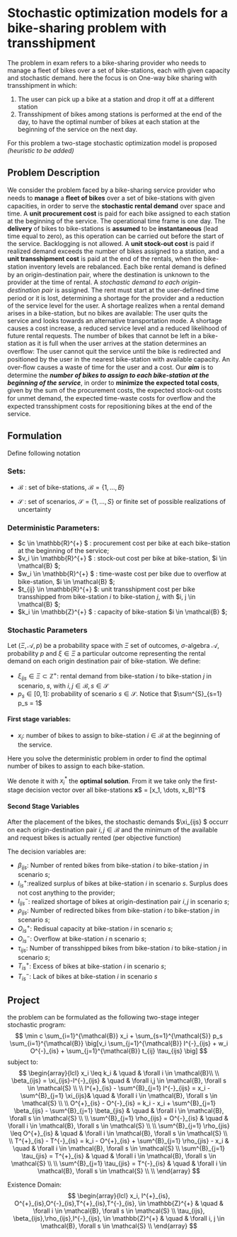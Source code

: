 # **Stochastic optimization models for a bike-sharing problem with transshipment**

The problem in exam refers to a bike-sharing provider who needs to manage a fleet of bikes over a set of bike-stations, each with given capacity and stochastic demand. here the focus is on One-way bike sharing with transshipment in which:

1. The user can pick up a bike at a station and drop it off at a different station
2. Transshipment of bikes among stations is performed at the end of the day, to have the optimal number of bikes at each station at the beginning of the service on the next day.

For this problem a two-stage stochastic optimization model is proposed _(heuristic to be added)_

## Problem Description

We consider the problem faced by a bike-sharing service provider who needs to **manage** a **ﬂeet of bikes** over a set of bike-stations with given capacities, in order to serve the **stochastic rental demand** over space and time. A **unit procurement cost** is paid for each bike assigned to each station at the beginning of the service. The operational time frame is one day. The **delivery** of bikes to bike-stations is **assumed** to be **instantaneous** (lead time equal to zero), as this operation can be carried out before the start of the service. Backlogging is not allowed. A **unit stock-out cost** is paid if realized demand exceeds the number of bikes assigned to a station, and a **unit transshipment cost** is paid at the end of the rentals, when the bike-station inventory levels are rebalanced. Each bike rental demand is deﬁned by an origin-destination pair, where the destination is unknown to the provider at the time of rental. A *stochastic demand to each origin-destination pair* is assigned. The rent must start at the user-deﬁned time period or it is lost, determining a shortage for the provider and a reduction of the service level for the user. A shortage realizes when a rental demand arises in a bike-station, but no bikes are available: The user quits the service and looks towards an alternative transportation mode. A shortage causes a cost increase, a reduced service level and a reduced likelihood of future rental requests. The number of bikes that cannot be left in a bike-station as it is full when the user arrives at the station determines an overﬂow: The user cannot quit the service until the bike is redirected and positioned by the user in the nearest bike-station with available capacity. An over-ﬂow causes a waste of time for the user and a cost. Our ***aim*** is to determine the ***number of bikes to assign to each bike-station at the beginning of the service***, in order to **minimize the expected total costs**, given by the sum of the procurement costs, the expected stock-out costs for unmet demand, the expected time-waste costs for overﬂow and the expected transshipment costs for repositioning bikes at the end of the service.


## Formulation
Define following notation


### Sets:
* $\mathcal{B}$ : set of bike-stations, $\mathcal{B} = \{1, \dots , B\}$

* $\mathcal{S}$ : set of scenarios, $\mathcal{S} = \{1, \dots , S\}$ or finite set of possible realizations of uncertainty


### Deterministic Parameters:
* $c \in \mathbb{R}^{+} $ : procurement cost per bike at each bike-station at the beginning of the service;
* $v_i \in \mathbb{R}^{+} $ : stock-out cost per bike at bike-station, $i \in \mathcal{B} $;
* $w_i \in \mathbb{R}^{+} $ : time-waste cost per bike due to overﬂow at bike-station, $i \in \mathcal{B} $;
* $t_{ij} \in \mathbb{R}^{+} $: unit transshipment cost per bike transshipped from bike-station $i$ to bike-station $j$, with $i, j \in \mathcal{B} $;
* $k_i \in \mathbb{Z}^{+} $ : capacity of bike-station $i \in \mathcal{B} $;

### Stochastic Parameters

Let $(\Xi, \mathcal{A}, p)$ be a probability space with $\Xi$ set of outcomes, $\sigma$-algebra $\mathcal{A}$, probability $p$ and $\xi \in \Xi$ a particular outcome representing the rental demand on each origin destination pair of bike-station. We define:

* $\xi_{ijs} \in \Xi \subset \mathbb{Z}^{+}$: rental demand from bike-station $i$ to bike-station $j$ in scenario, $s$, with $i, j \in \mathcal{B}, s \in \mathcal{S}$
* $p_s \in [0, 1 ]$: probability of scenario $s \in \mathcal{S}$. Notice that $\sum^{S}_{s=1} p_s = 1$

#### First stage variables:

* $x_i$: number of bikes to assign to bike-station  $i \in \mathcal{B}$ at the beginning of the service. 


Here you solve the deterministic problem in order to find the optimal number of bikes to assign to each bike-station. 

We denote it with $x_i^*$ the **optimal solution**. From it we take only the first-stage decision vector over all bike-stations **x**$ = [x_1, \dots, x_B]^T$

#### Second Stage Variables

After the placement of the bikes, the stochastic demands $\xi_{ijs} $ occurr on each origin-destination pair $i, j \in \mathcal{B}$ and the minimum of the available and request bikes is actually rented (per objective function)

The decision variables are:

* $\beta_{ijs}$: Number of rented bikes from bike-station $i$ to bike-station $j$ in scenario $s$;
* $I^{+}_{is}$:realized surplus of bikes at bike-station $i$ in scenario $s$. Surplus does not cost anything to the provider;
* $I^{-}_{ijs}$: realized shortage of bikes at origin-destination pair $i, j$ in scenario $s$;
* $\rho_{ijs}$: Number of redirected bikes from bike-station $i$ to bike-station $j$ in scenario $s$;
* $O^{+}_{is}$: Redisual capacity at bike-station $i$ in scenario $s$;
* $O^{-}_{is}$: Overflow at bike-station $i$ n scenario $s$;
* $\tau_{ijs}$: Number of transshipped bikes from bike-station $i$ to bike-station $j$ in scenario $s$; 
* $T^{+}_{is}$: Excess of bikes at bike-station $i$ in scenario $s$;
* $T^{-}_{is}$: Lack of bikes at bike-station $i$ in scenario $s$

## Project

the problem can be formulated as the following two-stage integer stochastic program:
$$
\min c \sum_{i=1}^{\mathcal{B}} x_i + \sum_{s=1}^{\mathcal{S}} p_s \sum_{i=1}^{\mathcal{B}} \big[v_i \sum_{j=1}^{\mathcal{B}} I^{-}_{ijs} + w_i O^{-}_{is} + \sum_{j=1}^{\mathcal{B}} t_{ij} \tau_{ijs} \big]
$$
subject to:
$$
\begin{array}{lcl}
x_i \leq k_i & \quad & \forall i \in \mathcal{B}\\
\\
\beta_{ijs} = \xi_{ijs}-I^{-}_{ijs} & \quad & \forall i,j \in \mathcal{B}, \forall s \in \mathcal{S} \\
\\
I^{+}_{is} - \sum^{B}_{j=1} I^{-}_{ijs} = x_i - \sum^{B}_{j=1} \xi_{ijs}& \quad & \forall i \in \mathcal{B}, \forall s \in \mathcal{S} \\
\\
O^{+}_{is} - O^{-}_{is} = k_i - x_i + \sum^{B}_{j=1} \beta_{ijs} - \sum^{B}_{j=1} \beta_{jis} & \quad & \forall i \in \mathcal{B}, \forall s \in \mathcal{S} \\
\\
\sum^{B}_{j=1} \rho_{ijs} = O^{-}_{is} & \quad & \forall i \in \mathcal{B}, \forall s \in \mathcal{S} \\
\\
\sum^{B}_{j=1} \rho_{jis} \leq O^{+}_{is} & \quad & \forall i \in \mathcal{B}, \forall s \in \mathcal{S} \\
\\
T^{+}_{is} - T^{-}_{is} = k_i - O^{+}_{is} + \sum^{B}_{j=1} \rho_{jis} - x_i & \quad & \forall i \in \mathcal{B}, \forall s \in \mathcal{S}
\\
\sum^{B}_{j=1} \tau_{jis} = T^{+}_{is} & \quad & \forall i \in \mathcal{B}, \forall s \in \mathcal{S} \\
\\
\sum^{B}_{j=1} \tau_{jis} = T^{-}_{is} & \quad & \forall i \in \mathcal{B}, \forall s \in \mathcal{S} \\
\\
\end{array}
$$

Existence Domain:
$$
\begin{array}{lcl}
x_i, I^{+}_{is}, O^{+}_{is},O^{-}_{is},T^{+}_{is},T^{-}_{is}, \in \mathbb{Z}^{+} & \quad & \forall i \in \mathcal{B}, \forall s \in \mathcal{S}
\\
\tau_{ijs}, \beta_{ijs},\rho_{ijs},I^{-}_{ijs}, \in \mathbb{Z}^{+} & \quad & \forall i, j \in \mathcal{B}, \forall s \in \mathcal{S}
\\
\end{array}
$$
